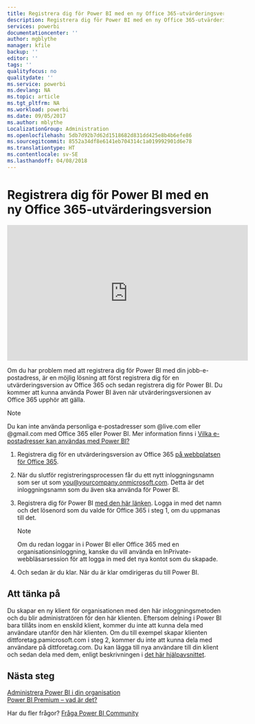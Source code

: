 ```yaml
---
title: Registrera dig för Power BI med en ny Office 365-utvärderingsversion
description: Registrera dig för Power BI med en ny Office 365-utvärderingsversion
services: powerbi
documentationcenter: ''
author: mgblythe
manager: kfile
backup: ''
editor: ''
tags: ''
qualityfocus: no
qualitydate: ''
ms.service: powerbi
ms.devlang: NA
ms.topic: article
ms.tgt_pltfrm: NA
ms.workload: powerbi
ms.date: 09/05/2017
ms.author: mblythe
LocalizationGroup: Administration
ms.openlocfilehash: 5db7d92b7d62d1518682d831dd425e8b4b6efe86
ms.sourcegitcommit: 8552a34df8e6141eb704314c1a019992901d6e78
ms.translationtype: HT
ms.contentlocale: sv-SE
ms.lasthandoff: 04/08/2018
---
```

# <a name="signing-up-for-power-bi-with-a-new-office-365-trial"></a>Registrera dig för Power BI med en ny Office 365-utvärderingsversion
<iframe width="560" height="315" src="https://www.youtube.com/embed/gbSuFST-Nx4?showinfo=0" frameborder="0" allowfullscreen></iframe>

Om du har problem med att registrera dig för Power BI med din jobb-e-postadress, är en möjlig lösning att först registrera dig för en utvärderingsversion av Office 365 och sedan registrera dig för Power BI.  Du kommer att kunna använda Power BI även när utvärderingsversionen av Office 365 upphör att gälla.

> [!NOTE]
> Du kan inte använda personliga e-postadresser som @live.com eller @gmail.com med Office 365 eller Power BI. Mer information finns i [Vilka e-postadresser kan användas med Power BI?](service-self-service-signup-for-power-bi.md#what-email-address-can-be-used-with-power-bi)
> 
> 

1. Registrera dig för en utvärderingsversion av Office 365 [på webbplatsen för Office 365](https://go.microsoft.com/fwlink/p/?LinkID=403802).
2. När du slutför registreringsprocessen får du ett nytt inloggningsnamn som ser ut som you@yourcompany.onmicrosoft.com.  Detta är det inloggningsnamn som du även ska använda för Power BI.
3. Registrera dig för Power BI [med den här länken](https://portal.office.com/Start/Confirm?Sku=a403ebcc-fae0-4ca2-8c8c-7a907fd6c235&ru=https%3A%2F%2Fapp.powerbi.com%3FredirectedFromSignup%3D1%26noSignUpCheck%3D1).  Logga in med det namn och det lösenord som du valde för Office 365 i steg 1, om du uppmanas till det.
   
   > [!NOTE]
   > Om du redan loggar in i Power BI eller Office 365 med en organisationsinloggning, kanske du vill använda en InPrivate-webbläsarsession för att logga in med det nya kontot som du skapade.
   > 
   > 
4. Och sedan är du klar.  När du är klar omdirigeras du till Power BI.

## <a name="important-considerations"></a>Att tänka på
Du skapar en ny klient för organisationen med den här inloggningsmetoden och du blir administratören för den här klienten.  Eftersom delning i Power BI bara tillåts inom en enskild klient, kommer du inte att kunna dela med användare utanför den här klienten.  Om du till exempel skapar klienten dittforetag.pamicrosoft.com i steg 2, kommer du inte att kunna dela med användare på dittforetag.com.  Du kan lägga till nya användare till din klient och sedan dela med dem, enligt beskrivningen i [det här hjälpavsnittet](https://support.office.com/en-sg/article/Add-users-individually-to-Office-365---Admin-Help-1970f7d6-03b5-442f-b385-5880b9c256ec?ui=en-US&rs=en-SG&ad=SG).

## <a name="next-steps"></a>Nästa steg
[Administrera Power BI i din organisation](service-admin-administering-power-bi-in-your-organization.md)  
[Power BI Premium – vad är det?](service-premium.md)  

Har du fler frågor? [Fråga Power BI Community](http://community.powerbi.com/)


